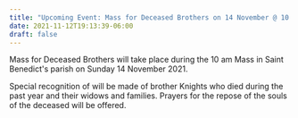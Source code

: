 ```yaml
---
title: "Upcoming Event: Mass for Deceased Brothers on 14 November @ 10 AM"
date: 2021-11-12T19:13:39-06:00
draft: false
---
```

Mass for Deceased Brothers will take place during the 10 am Mass in Saint Benedict's parish on Sunday 14 November 2021.
<!--more-->
Special recognition of will be made of brother Knights who died during the past year and their widows and families. Prayers for the repose of the souls of the deceased will be offered.